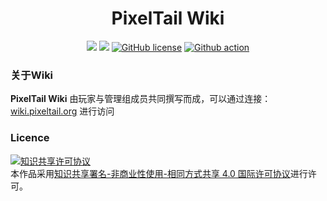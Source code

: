 <h1 align=center>PixelTail Wiki</h1>
<p align=center>
<a href="https://vuepress.vuejs.org/"><img src="https://img.shields.io/badge/poweredby-VuePress-brightgreen?style=for-the-badge"></a>
<a herf="https://vuepress-theme-hope.github.io/"><img src="https://img.shields.io/badge/Theme-hope-brightgreen?style=for-the-badge"></a>
<a href="https://github.com/PixelTail/PixelTailWiki/blob/master/LICENSE"><img alt="GitHub license" src="https://img.shields.io/badge/LICENSE-CC--BY--NC--SA%204.0-brightgreen?style=for-the-badge"></a>
<a href="https://github.com/PixelTail/PixelTailWiki/actions"><img alt="Github action" src="https://img.shields.io/github/workflow/status/PixelTail/PixelTailWiki/Build?style=for-the-badge"></a>
</p>

### 关于Wiki

**PixelTail Wiki** 由玩家与管理组成员共同撰写而成，可以通过连接：[wiki.pixeltail.org](https://wiki.pixeltail.cn) 进行访问

### Licence

<a rel="license" href="http://creativecommons.org/licenses/by-nc-sa/4.0/"><img alt="知识共享许可协议" style="border-width:0" src="https://i.creativecommons.org/l/by-nc-sa/4.0/88x31.png" /></a><br />本作品采用<a rel="license" href="http://creativecommons.org/licenses/by-nc-sa/4.0/">知识共享署名-非商业性使用-相同方式共享 4.0 国际许可协议</a>进行许可。
